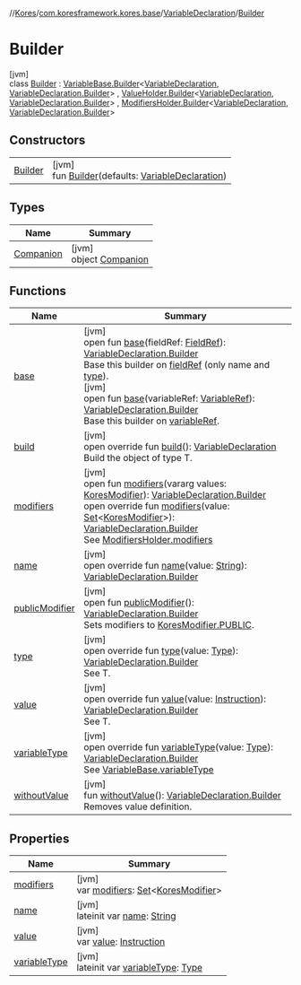 //[Kores](../../../../index.md)/[com.koresframework.kores.base](../../index.md)/[VariableDeclaration](../index.md)/[Builder](index.md)

# Builder

[jvm]\
class [Builder](index.md) : [VariableBase.Builder](../../-variable-base/-builder/index.md)<[VariableDeclaration](../index.md), [VariableDeclaration.Builder](index.md)> , [ValueHolder.Builder](../../-value-holder/-builder/index.md)<[VariableDeclaration](../index.md), [VariableDeclaration.Builder](index.md)> , [ModifiersHolder.Builder](../../-modifiers-holder/-builder/index.md)<[VariableDeclaration](../index.md), [VariableDeclaration.Builder](index.md)>

## Constructors

| | |
|---|---|
| [Builder](-builder.md) | [jvm]<br>fun [Builder](-builder.md)(defaults: [VariableDeclaration](../index.md)) |

## Types

| Name | Summary |
|---|---|
| [Companion](-companion/index.md) | [jvm]<br>object [Companion](-companion/index.md) |

## Functions

| Name | Summary |
|---|---|
| [base](../../-variable-base/-builder/base.md) | [jvm]<br>open fun [base](../../-variable-base/-builder/base.md)(fieldRef: [FieldRef](../../../com.koresframework.kores.common/-field-ref/index.md)): [VariableDeclaration.Builder](index.md)<br>Base this builder on [fieldRef](../../-variable-base/-builder/base.md) (only name and [type](../../-variable-base/-builder/type.md)).<br>[jvm]<br>open fun [base](../../-variable-base/-builder/base.md)(variableRef: [VariableRef](../../../com.koresframework.kores.common/-variable-ref/index.md)): [VariableDeclaration.Builder](index.md)<br>Base this builder on [variableRef](../../-variable-base/-builder/base.md). |
| [build](build.md) | [jvm]<br>open override fun [build](build.md)(): [VariableDeclaration](../index.md)<br>Build the object of type T. |
| [modifiers](../../-modifiers-holder/-builder/modifiers.md) | [jvm]<br>open fun [modifiers](../../-modifiers-holder/-builder/modifiers.md)(vararg values: [KoresModifier](../../-kores-modifier/index.md)): [VariableDeclaration.Builder](index.md)<br>open override fun [modifiers](modifiers.md)(value: [Set](https://kotlinlang.org/api/latest/jvm/stdlib/kotlin.collections/-set/index.html)<[KoresModifier](../../-kores-modifier/index.md)>): [VariableDeclaration.Builder](index.md)<br>See [ModifiersHolder.modifiers](../../-modifiers-holder/modifiers.md) |
| [name](name.md) | [jvm]<br>open override fun [name](name.md)(value: [String](https://kotlinlang.org/api/latest/jvm/stdlib/kotlin/-string/index.html)): [VariableDeclaration.Builder](index.md) |
| [publicModifier](../../-modifiers-holder/-builder/public-modifier.md) | [jvm]<br>open fun [publicModifier](../../-modifiers-holder/-builder/public-modifier.md)(): [VariableDeclaration.Builder](index.md)<br>Sets modifiers to [KoresModifier.PUBLIC](../../-kores-modifier/-p-u-b-l-i-c/index.md). |
| [type](../../-variable-base/-builder/type.md) | [jvm]<br>open override fun [type](../../-variable-base/-builder/type.md)(value: [Type](https://docs.oracle.com/javase/8/docs/api/java/lang/reflect/Type.html)): [VariableDeclaration.Builder](index.md)<br>See T. |
| [value](value.md) | [jvm]<br>open override fun [value](value.md)(value: [Instruction](../../../com.koresframework.kores/-instruction/index.md)): [VariableDeclaration.Builder](index.md)<br>See T. |
| [variableType](variable-type.md) | [jvm]<br>open override fun [variableType](variable-type.md)(value: [Type](https://docs.oracle.com/javase/8/docs/api/java/lang/reflect/Type.html)): [VariableDeclaration.Builder](index.md)<br>See [VariableBase.variableType](../../-variable-base/variable-type.md) |
| [withoutValue](without-value.md) | [jvm]<br>fun [withoutValue](without-value.md)(): [VariableDeclaration.Builder](index.md)<br>Removes value definition. |

## Properties

| Name | Summary |
|---|---|
| [modifiers](modifiers.md) | [jvm]<br>var [modifiers](modifiers.md): [Set](https://kotlinlang.org/api/latest/jvm/stdlib/kotlin.collections/-set/index.html)<[KoresModifier](../../-kores-modifier/index.md)> |
| [name](name.md) | [jvm]<br>lateinit var [name](name.md): [String](https://kotlinlang.org/api/latest/jvm/stdlib/kotlin/-string/index.html) |
| [value](value.md) | [jvm]<br>var [value](value.md): [Instruction](../../../com.koresframework.kores/-instruction/index.md) |
| [variableType](variable-type.md) | [jvm]<br>lateinit var [variableType](variable-type.md): [Type](https://docs.oracle.com/javase/8/docs/api/java/lang/reflect/Type.html) |
